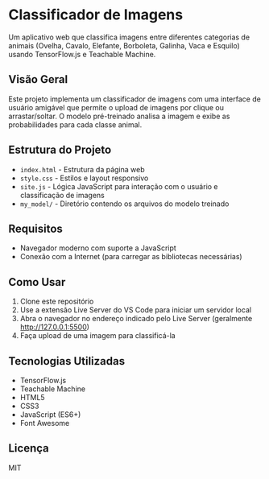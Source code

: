 # Classificador de Imagens

Um aplicativo web que classifica imagens entre diferentes categorias de animais (Ovelha, Cavalo, Elefante, Borboleta, Galinha, Vaca e Esquilo) usando TensorFlow.js e Teachable Machine.

## Visão Geral

Este projeto implementa um classificador de imagens com uma interface de usuário amigável que permite o upload de imagens por clique ou arrastar/soltar. O modelo pré-treinado analisa a imagem e exibe as probabilidades para cada classe animal.

## Estrutura do Projeto

- `index.html` - Estrutura da página web
- `style.css` - Estilos e layout responsivo
- `site.js` - Lógica JavaScript para interação com o usuário e classificação de imagens
- `my_model/` - Diretório contendo os arquivos do modelo treinado

## Requisitos

- Navegador moderno com suporte a JavaScript
- Conexão com a Internet (para carregar as bibliotecas necessárias)

## Como Usar

1. Clone este repositório
2. Use a extensão Live Server do VS Code para iniciar um servidor local
3. Abra o navegador no endereço indicado pelo Live Server (geralmente http://127.0.0.1:5500)
4. Faça upload de uma imagem para classificá-la

## Tecnologias Utilizadas

- TensorFlow.js
- Teachable Machine
- HTML5
- CSS3
- JavaScript (ES6+)
- Font Awesome

## Licença

MIT
